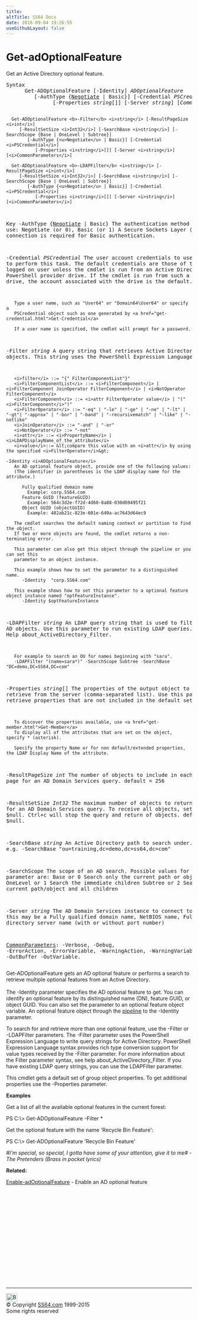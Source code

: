 ```yaml
---
title:
altTitle: SS64 Docs
date: 2016-09-04 19:26:55
useGithubLayout: false
---
```

<!-- #BeginLibraryItem "/Library/head_ps.lbi" --><!-- #EndLibraryItem --><h1>Get-adOptionalFeature</h1> 
<p>Get an Active Directory optional feature.</p>
<pre>Syntax<br>      Get-ADOptionalFeature [-Identity] <i>ADOptionalFeature</i> 
         [-AuthType {<u>Negotiate</u> | Basic}] [-Credential <i>PSCredential</i>] 
               [-Properties <i>string</i>[]] [-Server <i>string</i>] [<i>CommonParameters</i>]

      Get-ADOptionalFeature <b>-Filter</b> <i>string</i> [-ResultPageSize <i>int</i>]
         [-ResultSetSize <i>Int32</i>] [-SearchBase <i>string</i>] [-SearchScope {Base | OneLevel | Subtree}]
            [-AuthType {<u>Negotiate</u> | Basic}] [-Credential <i>PSCredential</i>]
               [-Properties <i>string</i>[]] [-Server <i>string</i>] [<i>CommonParameters</i>]

      Get-ADOptionalFeature <b>-LDAPFilter</b> <i>string</i> [-ResultPageSize <i>int</i>]
         [-ResultSetSize <i>Int32</i>] [-SearchBase <i>string</i>] [-SearchScope {Base | OneLevel | Subtree}]
            [-AuthType {<u>Negotiate</u> | Basic}] [-Credential <i>PSCredential</i>]
               [-Properties <i>string</i>[]] [-Server <i>string</i>] [<i>CommonParameters</i>]

Key
   -AuthType {<u>Negotiate</u> | Basic}
       The authentication method to use: Negotiate (or 0), Basic (or 1)
       A Secure Sockets Layer (SSL) connection is required for Basic authentication.

   -Credential <i>PSCredential</i>
       The user account credentials to use to perform this task.
       The default credentials are those of the currently logged on user unless the
       cmdlet is run from an Active Directory PowerShell provider drive.
       If the cmdlet is run from such a provider drive, the account associated with the drive is the default.

       Type a user name, such as "User64" or "Domain64\User64" or specify a
       PSCredential object such as one generated by <a href="get-credential.html">Get-Credential</a> 

       If a user name is specified, the cmdlet will prompt for a password.

   -Filter <i>string</i>
       A query string that retrieves Active Directory objects.
       This string uses the PowerShell Expression Language syntax:

       <i>filter</i> ::= "{" FilterComponentList"}"
       <i>FilterComponentList</i> ::= <i>FilterComponent</i> | <i>FilterComponent JoinOperator FilterComponent</i> | <i>NotOperator FilterComponent</i>
       <i>FilterComponent</i> ::= <i>attr FilterOperator value</i> | "(" <i>FilterComponent</i>")"
       <i>FilterOperator</i> ::= "-eq" | "-le" | "-ge" | "-ne" | "-lt" | "-gt"| "-approx" | "-bor" | "-band" | "-recursivematch" | "-like" | "-notlike"
       <i>JoinOperator</i> ::= "-and" | "-or"
       <i>NotOperator</i> ::= "-not"
       <i>attr</i> ::= <i>PropertyName</i> | <i>LDAPDisplayName_of_the_attribute</i>
       <i>value</i>::= &lt;compare this value with an <i>attr</i> by using the specified <i>FilterOperator</i>&gt;

    -Identity <i>ADOptionalFeature</i>
       An AD optional feature object, provide one of the following values:
       (The identifier in parentheses is the LDAP display name for the attribute.)

          Fully qualified domain name
            Example: corp.SS64.com
          Feature GUID (featureGUID)
            Example: 564c3d2e-f72d-4d60-8a88-030d69495f21
          Object GUID (objectGUID)
            Example: 482ab21c-823e-601e-649a-ac7643d64ec9

       The cmdlet searches the default naming context or partition to find the object.
       If two or more objects are found, the cmdlet returns a non-terminating error.

       This parameter can also get this object through the pipeline or you can set this
       parameter to an object instance.

       This example shows how to set the parameter to a distinguished name.
          -Identity  "corp.SS64.com"

       This example shows how to set this parameter to a optional feature object instance named "optFeatureInstance".
          -Identity $optFeatureInstance

   -LDAPFilter <i>string</i>
       An LDAP query string that is used to filter AD objects.
       Use this parameter to run existing LDAP queries. 
       See also Help about_ActiveDirectory_Filter.

       For example to search an OU for names beginning with "sara".
       -LDAPFilter "(name=sara*)" -SearchScope Subtree -SearchBase "DC=demo,DC=SS64,DC=com"

   -Properties <i>string</i>[]
       The properties of the output object to retrieve from the server (comma-separated list).
       Use this parameter to retrieve properties that are not included in the default set.

       To discover the properties available, use <a href="get-member.html">Get-Member</a>
       To display all of the attributes that are set on the object, specify * (asterisk).

       Specify the property Name or for non default/extended properties, the LDAP Display Name of the attribute.

   -ResultPageSize <i>int</i>
       The number of objects to include in each page for an AD Domain Services query.
       default = 256

   -ResultSetSize <i>Int32</i>
       The maximum number of objects to return for an AD Domain Services query.
       To receive all objects, set this to $null. Ctrl+c will stop the query and return of objects.
       default = $null.

   -SearchBase <i>string</i>
       An Active Directory path to search under.
       e.g.
       -SearchBase "ou=training,dc=demo,dc=ss64,dc=com"

   -SearchScope
       The scope of an AD search.
       Possible values for this parameter are:
       Base or 0        Search only the current path or object.
       OneLevel or 1    Search the immediate children
       Subtree or 2     Search the current path/object and all children

   -Server <i>string</i>
       The AD Domain Services instance to connect to, this may be a Fully qualified domain name,
       NetBIOS name, Fully qualified directory server name (with or without port number)

   <a href="common.html">CommonParameters</a>:
       -Verbose, -Debug, -ErrorAction, -ErrorVariable, -WarningAction, -WarningVariable,
       -OutBuffer -OutVariable.</pre>
<p>Get-ADOptionalFeature gets an AD optional feature or performs a search to retrieve multiple optional features from an Active Directory.<br>
<br>
The <span class="code">-Identity</span> parameter specifies the AD optional feature  to get. You can identify an optional feature by its distinguished name (DN), feature GUID, or object GUID. You can also set the parameter to 
an optional feature object variable. An optional feature object through the <a href="syntax-pipeline.html">pipeline</a> to the <span class="code">-Identity </span>parameter.</p>
<p>To search for and retrieve more than one optional feature, use the -Filter or -LDAPFilter parameters. The -Filter parameter uses the PowerShell Expression Language to write query strings for Active Directory. PowerShell Expression Language syntax provides rich type conversion support for value types received by the -Filter parameter. For more information about the Filter parameter syntax, see help about_ActiveDirectory_Filter. If you have existing LDAP query strings, you can use the LDAPFilter parameter.</p>
<p>This cmdlet gets a default set of group object properties. To get additional properties use the -Properties parameter.</p>
<p><b>Examples</b></p>
<p>Get a list of all the available optional features in the current forest:</p>
<p><span class="code">PS C:\&gt; Get-ADOptionalFeature -Filter *</span></p>
<p>Get the optional feature with the name 'Recycle Bin Feature': </p>
<p><span class="code">PS C:\&gt; Get-ADOptionalFeature 'Recycle Bin Feature'</span></p>
<p class="quote"><i>#I'm special, so special, I gotta have some of your attention, give it to me# - The Pretenders (Brass in pocket lyrics)</i></p>
<p><b>Related:</b></p>
<p><a href="enable-adoptionalfeature.html">Enable-adOptionalFeature</a> - Enable an AD optional feature</p><!-- #BeginLibraryItem "/Library/foot_ps.lbi" --><p>
<!-- PowerShell300 -->
<ins class="adsbygoogle" style="display:inline-block;width:300px;height:250px" data-ad-client="ca-pub-6140977852749469" data-ad-slot="6253539900"></ins>
<script>
(adsbygoogle = window.adsbygoogle || []).push({});
</script></p>
<hr>
<div id="bl" class="footer"><a href="get-adoptionalfeature.html#"><img src="../images/top.png" width="30" height="22" alt="Back to the Top"></a></div>
<div id="br" class="footer, tagline">© Copyright <a href="../index.html">SS64.com</a> 1999-2015<br>
Some rights reserved</div><!-- #EndLibraryItem -->

